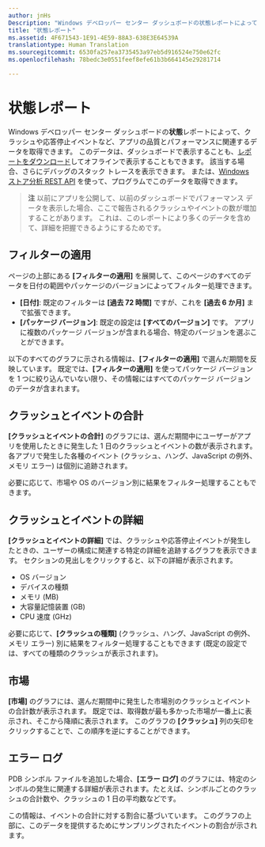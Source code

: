 ```yaml
---
author: jnHs
Description: "Windows デベロッパー センター ダッシュボードの状態レポートによって、クラッシュや応答停止イベントなど、アプリの品質とパフォーマンスに関連するデータを取得できます。"
title: "状態レポート"
ms.assetid: 4F671543-1E91-4E59-88A3-638E3E64539A
translationtype: Human Translation
ms.sourcegitcommit: 6530fa257ea3735453a97eb5d916524e750e62fc
ms.openlocfilehash: 78bedc3e0551feef8efe61b3b664145e29281714

---
```


# 状態レポート


Windows デベロッパー センター ダッシュボードの**状態**レポートによって、クラッシュや応答停止イベントなど、アプリの品質とパフォーマンスに関連するデータを取得できます。 このデータは、ダッシュボードで表示することも、[レポートをダウンロード](download-analytic-reports.md)してオフラインで表示することもできます。 該当する場合、さらにデバッグのスタック トレースを表示できます。 または、[Windows ストア分析 REST API](../monetize/access-analytics-data-using-windows-store-services.md) を使って、プログラムでこのデータを取得できます。

> **注**  以前にアプリを公開して、以前のダッシュボードでパフォーマンス データを表示した場合、ここで報告されるクラッシュやイベントの数が増加することがあります。 これは、このレポートにより多くのデータを含めて、詳細を把握できるようにするためです。

## フィルターの適用


ページの上部にある **[フィルターの適用]** を展開して、このページのすべてのデータを日付の範囲やパッケージのバージョンによってフィルター処理できます。

-   **[日付]**: 既定のフィルターは **[過去 72 時間]** ですが、これを **[過去 6 か月]** まで拡張できます。
-   **[パッケージ バージョン]**: 既定の設定は **[すべてのバージョン]** です。 アプリに複数のパッケージ バージョンが含まれる場合、特定のバージョンを選ぶことができます。

以下のすべてのグラフに示される情報は、**[フィルターの適用]** で選んだ期間を反映しています。 既定では、**[フィルターの適用]** を使ってパッケージ バージョンを 1 つに絞り込んでいない限り、その情報にはすべてのパッケージ バージョンのデータが含まれます。

## クラッシュとイベントの合計


**[クラッシュとイベントの合計]** のグラフには、選んだ期間中にユーザーがアプリを使用したときに発生した 1 日のクラッシュとイベントの数が表示されます。 各アプリで発生した各種のイベント (クラッシュ、ハング、JavaScript の例外、メモリ エラー) は個別に追跡されます。

必要に応じて、市場や OS のバージョン別に結果をフィルター処理することもできます。

## クラッシュとイベントの詳細


**[クラッシュとイベントの詳細]** では、クラッシュや応答停止イベントが発生したときの、ユーザーの構成に関連する特定の詳細を追跡するグラフを表示できます。 セクションの見出しをクリックすると、以下の詳細が表示されます。

-   OS バージョン
-   デバイスの種類
-   メモリ (MB)
-   大容量記憶装置 (GB)
-   CPU 速度 (GHz)

必要に応じて、**[クラッシュの種類]** (クラッシュ、ハング、JavaScript の例外、メモリ エラー) 別に結果をフィルター処理することもできます (既定の設定では、すべての種類のクラッシュが表示されます)。

## 市場


**[市場]** のグラフには、選んだ期間中に発生した市場別のクラッシュとイベントの合計数が表示されます。 既定では、取得数が最も多かった市場が一番上に表示され、そこから降順に表示されます。 このグラフの **[クラッシュ]** 列の矢印をクリックすることで、この順序を逆にすることができます。

## エラー ログ


PDB シンボル ファイルを追加した場合、**[エラー ログ]** のグラフには、特定のシンボルの発生に関連する詳細が表示されます。たとえば、シンボルごとのクラッシュの合計数や、クラッシュの 1 日の平均数などです。

この情報は、イベントの合計に対する割合に基づいています。 このグラフの上部に、このデータを提供するためにサンプリングされたイベントの割合が示されます。

 

 



<!--HONumber=Jun16_HO4-->


